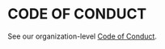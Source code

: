 # CODE OF CONDUCT

See our organization-level [Code of Conduct](https://github.com/mite-standard/.github/blob/main/CODE_OF_CONDUCT.md).